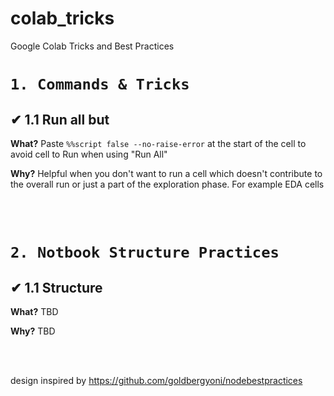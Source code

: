 # colab_tricks
Google Colab Tricks and Best Practices



# `1. Commands & Tricks`

## ✔ 1.1 Run all but

**What?** Paste `%%script false --no-raise-error` at the start of the cell to avoid cell to Run when using "Run All"


**Why?** Helpful when you don't want to run a cell which doesn't contribute to the overall run or just a part of the exploration phase.
For example EDA cells 


<br/><br/>



# `2. Notbook Structure Practices`

## ✔ 1.1 Structure 

**What?** TBD

**Why?** TBD


<br/><br/>


design inspired by https://github.com/goldbergyoni/nodebestpractices
